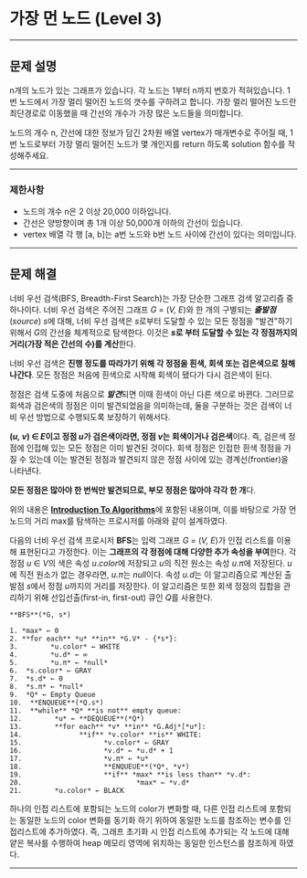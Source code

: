 # 가장 먼 노드 (Level 3)

---

## 문제 설명

n개의 노드가 있는 그래프가 있습니다. 각 노드는 1부터 n까지 번호가 적혀있습니다. 1번 노드에서 가장 멀리 떨어진 노드의 갯수를 구하려고 합니다. 가장 멀리 떨어진 노드란 최단경로로 이동했을 때 간선의 개수가 가장 많은 노드들을 의미합니다.

노드의 개수 n, 간선에 대한 정보가 담긴 2차원 배열 vertex가 매개변수로 주어질 때, 1번 노드로부터 가장 멀리 떨어진 노드가 몇 개인지를 return 하도록 solution 함수를 작성해주세요.

---

### 제한사항

- 노드의 개수 n은 2 이상 20,000 이하입니다.
- 간선은 양방향이며 총 1개 이상 50,000개 이하의 간선이 있습니다.
- vertex 배열 각 행 [a, b]는 a번 노드와 b번 노드 사이에 간선이 있다는 의미입니다.

---

## 문제 해결

너비 우선 검색(BFS, Breadth-First Search)는 가장 단순한 그래프 검색 알고리즘 중 하나이다. 너비 우선 검색은 주어진 그래프 *G* = (*V, E*)와 한 개의 구별되는 ***출발점***(*source*) *s*에 대해, 너비 우선 검색은 *s*로부터 도달할 수 있는 모든 정점을 "발견"하기 위해서 *G*의 간선을 체계적으로 탐색한다. 이것은 ***s*로 부터 도달할 수 있는 각 정점까지의 거리(가장 적은 간선의 수)를 계산**한다.

너비 우선 검색은 **진행 정도를 따라가기 위해 각 정점을 흰색, 회색 또는 검은색으로 칠해 나간다**. 모든 정점은 처음에 흰색으로 시작해 회색이 됐다가 다시 검은색이 된다.

정점은 검색 도중에 처음으로 ***발견***되면 이때 흰색이 아닌 다른 색으로 바뀐다. 그러므로 회색과 검은색의 정점은 이미 발견되었음을 의미하는데, 둘을 구분하는 것은 검색이 너비 우선 방법으로 수행되도록 보장하기 위해서다.

**(*u, v*) ∈ *E*이고 정점 *u*가 검은색이라면, 정점 *v*는 회색이거나 검은색**이다. 즉, 검은색 정점에 인접해 있는 모든 정점은 이미 발견된 것이다. 회색 정점은 인접한 흰색 정점을 가질 수 있는데 이는 발견된 정점과 발견되지 않은 정점 사이에 있는 경계선(frontier)을 나타낸다.

**모든 정점은 많아야 한 번씩만 발견되므로, 부모 정점은 많아야 각각 한 개**다.

위의 내용은 [**Introduction To Algorithms**](https://en.wikipedia.org/wiki/Introduction_to_Algorithms)에 포함된 내용이며, 이를 바탕으로 가장 먼 노드의 거리 max를 탐색하는 프로시저를 아래와 같이 설계하였다.

다음의 너비 우선 검색 프로시저 **BFS**는 입력 그래프 *G* = (*V, E*)가 인접 리스트를 이용해 표현된다고 가정한다. 이는 **그래프의 각 정점에 대해 다양한 추가 속성을 부여**한다. 각 정점 *u* ∈ *V*의 색은 속성 *u*.*color*에 저장되고 *u*의 직전 원소는 속성 *u*.*π*에 저장된다. *u*에 직전 원소가 없는 경우라면, *u.π*는 *null*이다. 속성 *u.d*는 이 알고리즘으로 계산된 출발점 *s*에서 정점 *u*까지의 거리를 저장한다. 이 알고리즘은 또한 회색 정점의 집합을 관리하기 위해 선입선출(first-in, first-out) 큐인 *Q*를 사용한다.

    **BFS**(*G, s*)
    
    1. *max* ← 0 
    2. **for each** *u* **in** *G.V* - {*s*}:
    3.        *u.color* ← WHITE
    4.        *u.d* ← ∞
    5.        *u.π* ← *null* 
    6.  *s.color* ← GRAY
    7.  *s.d* ← 0
    8.  *s.π* ← *null*
    9.  *Q* ← Empty Queue
    10.  **ENQUEUE**(*Q.s*)
    11.  **while** *Q* **is not** empty queue:
    12.        *u* ← **DEQUEUE**(*Q*)
    13.        **for each** *v* **in** *G.Adj*[*u*]:
    14.              **if** *v.color* **is** WHITE:
    15.                    *v.color* ← GRAY
    16.                    *v.d* ← *u.d* + 1
    17.                    *v.π* ← *u*
    18.                    **ENQUEUE**(*Q*, *v*)
    19.                    **if** *max* **is less than** *v.d*:
    20.                            *max* ← *v.d* 
    21.        *u.color* ← BLACK

하나의 인접 리스트에 포함되는 노드의 color가 변화할 때, 다른 인접 리스트에 포함되는 동일한 노드의 color 변화를 동기화 하기 위하여 동일한 노드를 참조하는 변수를 인접리스트에 추가하였다. 즉, 그래프 초기화 시 인접 리스트에 추가되는 각 노드에 대해 얕은 복사를 수행하여 heap 메모리 영역에 위치하는 동일한 인스턴스를 참조하게 하였다.

---